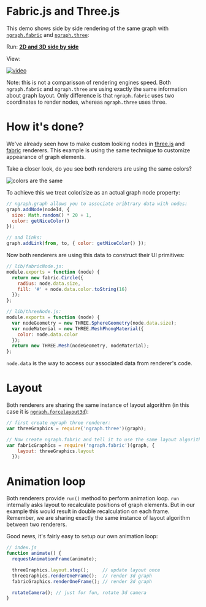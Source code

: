 # Fabric.js and Three.js

This demo shows side by side rendering of the same graph with [`ngraph.fabric`](https://github.com/anvaka/ngraph.fabric) and [`ngraph.three`](https://github.com/anvaka/ngraph.three):

Run: [**2D and 3D side by side**](https://Dj-Corps.github.io/ngraph/examples/three.js/Side%20by%20side/index.html)

View:

[![video](http://i.snag.gy/7gQh4.jpg)](https://www.youtube.com/watch?v=VPHr2ufPgGE)

Note: this is not a comparisson of rendering engines speed. Both `ngraph.fabric` and `ngraph.three` are using exactly the same information about graph layout. Only difference is that `ngraph.fabric` uses two coordinates to render nodes, whereas `ngraph.three` uses three.

# How it's done?

We've already seen how to make custom looking nodes in [three.js](https://github.com/anvaka/ngraph/tree/master/examples/three.js/Dynamic) and [fabric](https://github.com/anvaka/ngraph/tree/master/examples/fabric.js/Node%20and%20Browser) renderers. This example is using the same technique to customize appearance of graph elements. 

Take a closer look, do you see both renderers are using the same colors?

![colors are the same](http://i.snag.gy/Vns7l.jpg)

To achieve this we treat color/size as an actual graph node property:

``` js
// ngraph.graph allows you to associate aribtrary data with nodes:
graph.addNode(nodeId, {
  size: Math.random() * 20 + 1,
  color: getNiceColor()
});

// and links:
graph.addLink(from, to, { color: getNiceColor() });
```

Now both renderers are using this data to construct their UI primitives:

``` js
// lib/fabricNode.js: 
module.exports = function (node) {
  return new fabric.Circle({
    radius: node.data.size,
    fill: '#' + node.data.color.toString(16)
  });
};

// lib/threeNode.js:
module.exports = function (node) {
  var nodeGeometry = new THREE.SphereGeometry(node.data.size);
  var nodeMaterial = new THREE.MeshPhongMaterial({
    color: node.data.color
  });
  return new THREE.Mesh(nodeGeometry, nodeMaterial);
};
```

`node.data` is the way to access our associated data from renderer's code.

# Layout

Both renderers are sharing the same instance of layout algorithm (in this case it is [`ngraph.forcelayout3d`](https://github.com/anvaka/ngraph.forcelayout3d)):

``` js
// first create ngraph three renderer:
var threeGraphics = require('ngraph.three')(graph);

// Now create ngraph.fabric and tell it to use the same layout algorithm:
var fabricGraphics = require('ngraph.fabric')(graph, {
    layout: threeGraphics.layout
  });
```

# Animation loop

Both renderers provide `run()` method to perform animation loop. `run` internally asks layout to recalculate positions of graph elements. But in our example this would result in double recalculation on each frame. Remember, we are sharing exactly the same instance of layout algorithm between two renderers.

Good news, it's fairly easy to setup our own animation loop:

``` js
// index.js
function animate() {
  requestAnimationFrame(animate);

  threeGraphics.layout.step();     // update layout once
  threeGraphics.renderOneFrame();  // render 3d graph
  fabricGraphics.renderOneFrame(); // render 2d graph

  rotateCamera(); // just for fun, rotate 3d camera
}
